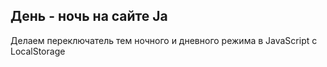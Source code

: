 
## День - ночь на сайте Ja

Делаем переключатель тем ночного и дневного режима в JavaScript c LocalStorage
